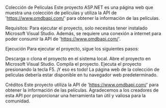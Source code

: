 Colección de Películas
Este proyecto ASP.NET es una página web que muestra una colección de películas y utiliza la API de 'https://www.omdbapi.com/' para obtener la información de las películas.

Requisitos:
Para ejecutar el proyecto, solo necesitas tener instalado Microsoft Visual Studio. Además, se requiere una conexión a internet para poder consumir la API de 'https://www.omdbapi.com/'.

Ejecución
Para ejecutar el proyecto, sigue los siguientes pasos:

Descarga o clona el proyecto en el sistema local.
Abre el proyecto en Microsoft Visual Studio.
Compila el proyecto.
Ejecuta el proyecto presionando la tecla F5.
¡Y eso es todo! La página web de la colección de películas debería estar disponible en tu navegador web predeterminado.

Créditos
Este proyecto utiliza la API de 'https://www.omdbapi.com/' para obtener la información de las películas. Agradecemos a los creadores de esta API por proporcionar una herramienta tan útil y valiosa para la comunidad.